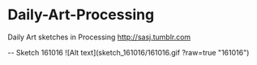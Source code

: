 # Daily-Art-Processing
Daily Art sketches in Processing
http://sasj.tumblr.com

--
Sketch 161016
![Alt text](sketch_161016/161016.gif ?raw=true "161016")

